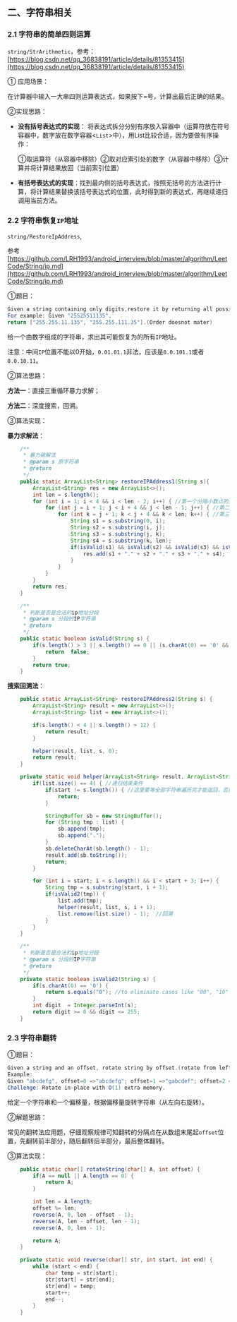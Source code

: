 ## 二、字符串相关

### 2.1 字符串的简单四则运算

`string/StrArithmetic`，参考：[https://blog.csdn.net/qq_36838191/article/details/81353415](https://blog.csdn.net/qq_36838191/article/details/81353415)

① 应用场景：

在计算器中输入一大串四则运算表达式，如果按下=号，计算出最后正确的结果。

②实现思路：

* **没有括号表达式的实现**：   将表达式拆分分别有序放入容器中（运算符放在符号容器中，数字放在数字容器<`List`>中），用List比较合适，因为要做有序操作：

  	①取运算符（从容器中移除）②取对应索引处的数字（从容器中移除）③计算并将计算结果放回（当前索引位置）

* **有括号表达式的实现**：找到最内侧的括号表达式，按照无括号的方法进行计算，将计算结果替换该括号表达式的位置，此时得到新的表达式，再继续递归调用当前方法。

### 2.2 字符串恢复`IP`地址

`string/RestoreIpAddress`,

参考 [https://github.com/LRH1993/android_interview/blob/master/algorithm/LeetCode/String/ip.md](https://github.com/LRH1993/android_interview/blob/master/algorithm/LeetCode/String/ip.md)

①题目：

```java
Given a string containing only digits,restore it by returning all possible valid IP address combinations.
For example: Given "25525511135",
return ["255.255.11.135", "255.255.111.35"].(Order doesnot mater)
```

给一个由数字组成的字符串，求出其可能恢复为的所有`IP`地址。

注意：中间`IP`位置不能以0开始，`0.01.01.1`非法，应该是`0.0.101.1`或者`0.0.10.11`。

②算法思路：

**方法一**：直接三重循环暴力求解；

**方法二**：深度搜索，回溯。

③算法实现：

**暴力求解法**：

```java
    /**
     * 暴力破解法
     * @param s 原字符串
     * @return
     */
    public static ArrayList<String> restoreIPAddress1(String s){
        ArrayList<String> res = new ArrayList<>();
        int len = s.length();
        for (int i = 1; i < 4 && i < len - 2; i++) { //第一个分隔小数点的范围
            for (int j = i + 1; j < i + 4 && j < len - 1; j++) { //第二个分隔小数点的范围
                for (int k = j + 1; k < j + 4 && k < len; k++) { //第三个分隔小数点的范围
                    String s1 = s.substring(0, i);
                    String s2 = s.substring(i, j);
                    String s3 = s.substring(j, k);
                    String s4 = s.substring(k, len);
                    if(isValid(s1) && isValid(s2) && isValid(s3) && isValid(s4)) {
                        res.add(s1 + "." + s2 + "." + s3 + "." + s4);
                    }
                }
            }
        }
        return res;
    }

    /**
     * 判断是否是合法的ip地址分段
     * @param s 分段的IP字符串
     * @return
     */
    public static boolean isValid(String s) {
        if(s.length() > 3 || s.length() == 0 || (s.charAt(0) == '0' && s.length() > 1) || Integer.parseInt(s) > 255) {
            return  false;
        }
        return true;
    }
```

**搜索回溯法**：

```java
    public static ArrayList<String> restoreIPAddress2(String s) {
        ArrayList<String> result = new ArrayList<>();
        ArrayList<String> list = new ArrayList<>();

        if(s.length() < 4 || s.length() > 12) {
            return result;
        }

        helper(result, list, s, 0);
        return result;
    }

    private static void helper(ArrayList<String> result, ArrayList<String> list, String s, int start) {
        if(list.size() == 4) { //递归结束条件
            if(start != s.length()) { //这里要等全部字符串遍历完才能返回，否则会出现仅包含部分字符串s的结果
                return;
            }

            StringBuffer sb = new StringBuffer();
            for (String tmp : list) {
                sb.append(tmp);
                sb.append(".");
            }
            sb.deleteCharAt(sb.length() - 1);
            result.add(sb.toString());
            return;
        }

        for (int i = start; i < s.length() && i < start + 3; i++) {
            String tmp = s.substring(start, i + 1);
            if(isValid2(tmp)) {
                list.add(tmp);
                helper(result, list, s, i + 1);
                list.remove(list.size() - 1);  //回溯
            }
        }
    }

    /**
     * 判断是否是合法的ip地址分段
     * @param s 分段的IP字符串
     * @return
     */
    private static boolean isValid2(String s) {
        if(s.charAt(0) == '0') {
            return s.equals("0"); //to eliminate cases like "00", "10"
        }
        int digit  = Integer.parseInt(s);
        return digit >= 0 && digit <= 255;
    }
```

### 2.3 字符串翻转

①题目：

```java
Given a string and an offset, rotate string by offset.(rotate from left to right)
Example:
Given "abcdefg", offset=0 =>"abcdefg"; offset=1 =>"gabcdef"; offset=2 =>"fgabcde"; offset=3 =>"efgabcd".
Challenge: Rotate in-place with O(1) extra memory.
```

给定一个字符串和一个偏移量，根据偏移量旋转字符串（从左向右旋转）。

②解题思路：

常见的翻转法应用题，仔细观察规律可知翻转的分隔点在从数组末尾起`offset`位置，先翻转前半部分，随后翻转后半部分，最后整体翻转。

③算法实现：

```java
    public static char[] rotateString(char[] A, int offset) {
        if(A == null || A.length == 0) {
            return A;
        }

        int len = A.length;
        offset %= len;
        reverse(A, 0, len - offset - 1);
        reverse(A, len - offset, len - 1);
        reverse(A, 0, len - 1);

        return A;
    }

    private static void reverse(char[] str, int start, int end) {
        while (start < end) {
            char temp = str[start];
            str[start] = str[end];
            str[end] = temp;
            start++;
            end--;
        }
    }
```

